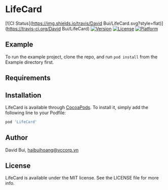 # LifeCard

[![CI Status](https://img.shields.io/travis/David Bui/LifeCard.svg?style=flat)](https://travis-ci.org/David Bui/LifeCard)
[![Version](https://img.shields.io/cocoapods/v/LifeCard.svg?style=flat)](https://cocoapods.org/pods/LifeCard)
[![License](https://img.shields.io/cocoapods/l/LifeCard.svg?style=flat)](https://cocoapods.org/pods/LifeCard)
[![Platform](https://img.shields.io/cocoapods/p/LifeCard.svg?style=flat)](https://cocoapods.org/pods/LifeCard)

## Example

To run the example project, clone the repo, and run `pod install` from the Example directory first.

## Requirements

## Installation

LifeCard is available through [CocoaPods](https://cocoapods.org). To install
it, simply add the following line to your Podfile:

```ruby
pod 'LifeCard'
```

## Author

David Bui, haibuihoang@vccorp.vn

## License

LifeCard is available under the MIT license. See the LICENSE file for more info.
